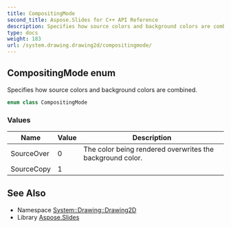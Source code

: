 ```yaml
---
title: CompositingMode
second_title: Aspose.Slides for C++ API Reference
description: Specifies how source colors and background colors are combined.
type: docs
weight: 183
url: /system.drawing.drawing2d/compositingmode/
---
```

## CompositingMode enum


Specifies how source colors and background colors are combined.

```cpp
enum class CompositingMode
```

### Values

| Name | Value | Description |
| --- | --- | --- |
| SourceOver | 0 | The color being rendered overwrites the background color. |
| SourceCopy | 1 |  |

## See Also

* Namespace [System::Drawing::Drawing2D](../)
* Library [Aspose.Slides](../../)